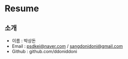 # Resume

## 소개

* 이름 : 박상돈
* Email : psdkei@naver.com / sangdonidoni@gmail.com
* Github : github.com/ddoniddoni

